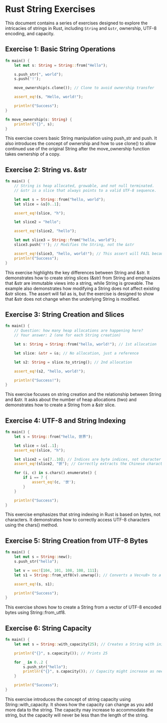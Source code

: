 # Rust String Exercises

This document contains a series of exercises designed to explore the intricacies of strings in Rust, including `String` and `&str`, ownership, UTF-8 encoding, and capacity.

## Exercise 1: Basic String Operations

```rust
fn main() {
    let mut s: String = String::from("Hello");

    s.push_str(", world");
    s.push('!');

    move_ownership(s.clone()); // Clone to avoid ownership transfer

    assert_eq!(s, "Hello, world!");

    println!("Success");
}

fn move_ownership(s: String) {
    println!("{}", s);
}
```
This exercise covers basic String manipulation using push_str and push. It also introduces the concept of ownership and how to use clone() to allow continued use of the original String after the move_ownership function takes ownership of a copy.

## Exercise 2: String vs. &str

```rust
fn main() {
    // String is heap allocated, growable, and not null terminated.
    // &str is a slice that always points to a valid UTF-8 sequence.

    let mut s = String::from("hello, world");
    let slice = &s[0..1];

    assert_eq!(slice, "h");

    let slice2 = "hello";

    assert_eq!(slice2, "hello");

    let mut slice3 = String::from("hello, world");
    slice3.push('!'); // Modifies the String, not the &str

    assert_eq!(slice3, "hello, world!"); // This assert will FAIL because slice3 is modified.
    println!("Success");
}
```
This exercise highlights the key differences between String and &str.  It demonstrates how to create string slices (&str) from String and emphasizes that &str are immutable views into a string, while String is growable.  The example also demonstrates how modifying a String does not affect existing &str slices.  The assert will fail as is, but the exercise is designed to show that &str does not change when the underlying String is modified.

## Exercise 3: String Creation and Slices

```rust
fn main() {
    // Question: how many heap allocations are happening here?
    // Your answer: 2 (one for each String creation)

    let s: String = String::from("hello, world!"); // 1st allocation

    let slice: &str = &s; // No allocation, just a reference

    let s2: String = slice.to_string(); // 2nd allocation

    assert_eq!(s2, "hello, world!");

    println!("Success!");
}
```
This exercise focuses on string creation and the relationship between String and &str. It asks about the number of heap allocations (two) and demonstrates how to create a String from a &str slice.

## Exercise 4: UTF-8 and String Indexing

```rust
fn main() {
    let s = String::from("hello, 世界");

    let slice = &s[..1];
    assert_eq!(slice, "h");

    let slice2 = &s[7..10]; // Indices are byte indices, not character indices
    assert_eq!(slice2, "世"); // Correctly extracts the Chinese character (3 bytes)

    for (i, c) in s.chars().enumerate() {
        if i == 7 {
            assert_eq!(c, '世');
        }
    }

    println!("Success");
}
```
This exercise emphasizes that string indexing in Rust is based on bytes, not characters. It demonstrates how to correctly access UTF-8 characters using the chars() method.

## Exercise 5: String Creation from UTF-8 Bytes

```rust
fn main() {
    let mut s = String::new();
    s.push_str("hello");

    let v = vec![104, 101, 108, 108, 111];
    let s1 = String::from_utf8(v).unwrap(); // Converts a Vec<u8> to a String

    assert_eq!(s, s1);

    println!("Success");
}
```
This exercise shows how to create a String from a vector of UTF-8 encoded bytes using String::from_utf8.

## Exercise 6: String Capacity
```rust
fn main() {
    let mut s = String::with_capacity(25); // Creates a String with initial capacity

    println!("{}", s.capacity()); // Prints 25

    for _ in 0..2 {
        s.push_str("hello");
        println!("{}", s.capacity()); // Capacity might increase as needed
    }

    println!("Success");
}
```
This exercise introduces the concept of string capacity using String::with_capacity. It shows how the capacity can change as you add more data to the string.  The capacity may increase to accommodate the string, but the capacity will never be less than the length of the string.
